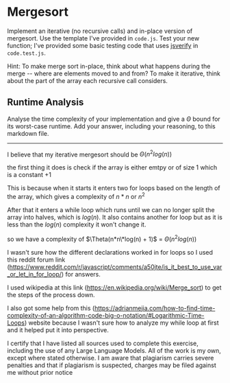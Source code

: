 # Mergesort

Implement an iterative (no recursive calls) and in-place version of mergesort.
Use the template I've provided in `code.js`. Test your new function; I've
provided some basic testing code that uses
[jsverify](https://jsverify.github.io/) in `code.test.js`.

Hint: To make merge sort in-place, think about what happens during the merge --
where are elements moved to and from? To make it iterative, think about the
part of the array each recursive call considers.

## Runtime Analysis

Analyse the time complexity of your implementation and give a $\Theta$ bound for
its worst-case runtime. Add your answer, including your reasoning, to this
markdown file.

-------------------------------------------------

I believe that my iterative mergesort should be $\Theta(n^2log(n))$

the first thing it does is check if the array is either emtpy or of size 1 which is a constant +1

This is because when it starts it enters two for loops based on the length of the array, which gives a complexity of $n*n$ or $n^2$

After that it enters a while loop which runs until we can no longer split the array into halves, which is $log(n)$.  It also contains another for loop but as it is less than the $log(n)$ complexity it won't change it.

so we have a complexity of $\Theta(n*n\*log(n) + 1)$ = $\Theta(n^2log(n))$


I wasn't sure how the different declarations worked in for loops so I used this reddit forum link (https://www.reddit.com/r/javascript/comments/a50jte/is_it_best_to_use_var_or_let_in_for_loop/) for answers.

I used wikipedia at this link (https://en.wikipedia.org/wiki/Merge_sort) to get the steps of the process down.

I also got some help from this (https://adrianmejia.com/how-to-find-time-complexity-of-an-algorithm-code-big-o-notation/#Logarithmic-Time-Loops) website because I wasn't sure how to analyze my while loop at first and it helped put it into perspective.

I certify that I have listed all sources used to complete this exercise, including the use of any Large Language Models. All of the work is my own, except where stated otherwise. I am aware that plagiarism carries severe penalties and that if plagiarism is suspected, charges may be filed against me without prior notice
